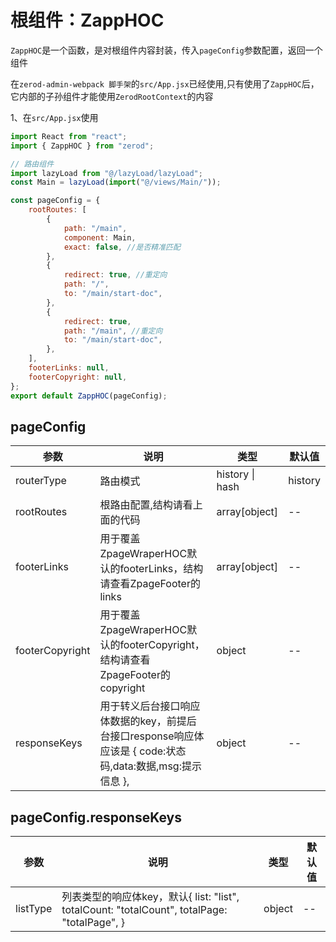 # 根组件：ZappHOC

`ZappHOC`是一个函数，是对根组件内容封装，传入`pageConfig`参数配置，返回一个组件

在`zerod-admin-webpack 脚手架`的`src/App.jsx`已经使用,只有使用了`ZappHOC`后，它内部的子孙组件才能使用`ZerodRootContext`的内容

1、在`src/App.jsx`使用

```jsx
import React from "react";
import { ZappHOC } from "zerod";

// 路由组件
import lazyLoad from "@/lazyLoad/lazyLoad";
const Main = lazyLoad(import("@/views/Main/"));

const pageConfig = {
	rootRoutes: [
		{
			path: "/main",
			component: Main,
			exact: false, //是否精准匹配
		},
		{
			redirect: true, //重定向
			path: "/",
			to: "/main/start-doc",
		},
		{
			redirect: true,
			path: "/main", //重定向
			to: "/main/start-doc",
		},
	],
	footerLinks: null,
	footerCopyright: null,
};
export default ZappHOC(pageConfig);
```

## pageConfig

<table>
	<thead>
		<tr>
			<th>参数</th>
			<th>说明</th>
			<th>类型</th>
			<th>默认值</th>
		</tr>
	</thead>
	<tbody>
		<tr>
			<td>routerType</td>
			<td>路由模式</td>
			<td>history | hash</td>
			<td>history</td>
		</tr>
		<tr>
			<td>rootRoutes</td>
			<td>根路由配置,结构请看上面的代码</td>
			<td>array[object]</td>
			<td>--</td>
		</tr>
		<tr>
			<td>footerLinks</td>
			<td>用于覆盖ZpageWraperHOC默认的footerLinks，结构请查看ZpageFooter的links</td>
			<td>array[object]</td>
			<td>--</td>
		</tr>
		<tr>
			<td>footerCopyright</td>
			<td>用于覆盖ZpageWraperHOC默认的footerCopyright，结构请查看ZpageFooter的copyright</td>
			<td>object</td>
			<td>--</td>
		</tr>
		<tr>
			<td>responseKeys</td>
			<td>用于转义后台接口响应体数据的key，前提后台接口response响应体应该是 { code:状态码,data:数据,msg:提示信息 }, </td>
			<td>object</td>
			<td>--</td>
		</tr>
	</tbody>
</table>

## pageConfig.responseKeys

<table>
	<thead>
		<tr>
			<th>参数</th>
			<th>说明</th>
			<th>类型</th>
			<th>默认值</th>
		</tr>
	</thead>
	<tbody>
		<tr>
			<td>listType</td>
			<td>列表类型的响应体key，默认{
				list: "list",
				totalCount: "totalCount",
				totalPage: "totalPage",
			}</td>
			<td>object</td>
			<td>--</td>
		</tr>
	</tbody>
</table>
